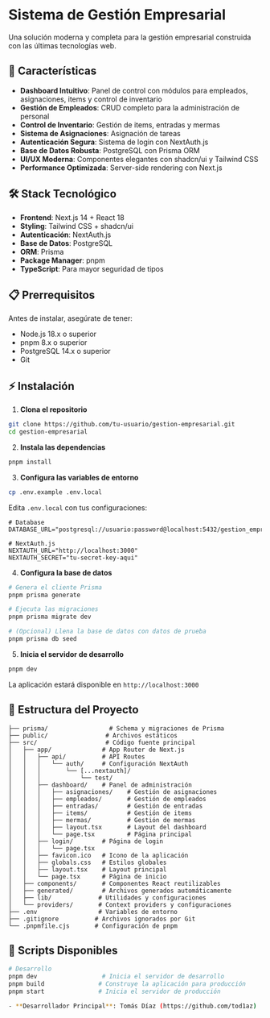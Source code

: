 # Sistema de Gestión Empresarial

Una solución moderna y completa para la gestión empresarial construida con las últimas tecnologías web.

## 🚀 Características

- **Dashboard Intuitivo**: Panel de control con módulos para empleados, asignaciones, items y control de inventario
- **Gestión de Empleados**: CRUD completo para la administración de personal
- **Control de Inventario**: Gestión de items, entradas y mermas
- **Sistema de Asignaciones**: Asignación de  tareas
- **Autenticación Segura**: Sistema de login con NextAuth.js
- **Base de Datos Robusta**: PostgreSQL con Prisma ORM
- **UI/UX Moderna**: Componentes elegantes con shadcn/ui y Tailwind CSS
- **Performance Optimizada**: Server-side rendering con Next.js

## 🛠️ Stack Tecnológico

- **Frontend**: Next.js 14 + React 18
- **Styling**: Tailwind CSS + shadcn/ui
- **Autenticación**: NextAuth.js
- **Base de Datos**: PostgreSQL
- **ORM**: Prisma
- **Package Manager**: pnpm
- **TypeScript**: Para mayor seguridad de tipos

## 📋 Prerrequisitos

Antes de instalar, asegúrate de tener:

- Node.js 18.x o superior
- pnpm 8.x o superior
- PostgreSQL 14.x o superior
- Git

## ⚡ Instalación

1. **Clona el repositorio**
```bash
git clone https://github.com/tu-usuario/gestion-empresarial.git
cd gestion-empresarial
```

2. **Instala las dependencias**
```bash
pnpm install
```

3. **Configura las variables de entorno**
```bash
cp .env.example .env.local
```

Edita `.env.local` con tus configuraciones:
```env
# Database
DATABASE_URL="postgresql://usuario:password@localhost:5432/gestion_empresarial"

# NextAuth.js
NEXTAUTH_URL="http://localhost:3000"
NEXTAUTH_SECRET="tu-secret-key-aqui"

```

4. **Configura la base de datos**
```bash
# Genera el cliente Prisma
pnpm prisma generate

# Ejecuta las migraciones
pnpm prisma migrate dev

# (Opcional) Llena la base de datos con datos de prueba
pnpm prisma db seed
```

5. **Inicia el servidor de desarrollo**
```bash
pnpm dev
```

La aplicación estará disponible en `http://localhost:3000`

## 📁 Estructura del Proyecto

```
├── prisma/                 # Schema y migraciones de Prisma
├── public/                # Archivos estáticos
├── src/                   # Código fuente principal
│   ├── app/              # App Router de Next.js
│   │   ├── api/          # API Routes
│   │   │   └── auth/     # Configuración NextAuth
│   │   │       └── [...nextauth]/
│   │   │           └── test/
│   │   ├── dashboard/    # Panel de administración
│   │   │   ├── asignaciones/    # Gestión de asignaciones
│   │   │   ├── empleados/       # Gestión de empleados
│   │   │   ├── entradas/        # Gestión de entradas
│   │   │   ├── items/           # Gestión de items
│   │   │   ├── mermas/          # Gestión de mermas
│   │   │   ├── layout.tsx       # Layout del dashboard
│   │   │   └── page.tsx         # Página principal
│   │   ├── login/        # Página de login
│   │   │   └── page.tsx
│   │   ├── favicon.ico   # Icono de la aplicación
│   │   ├── globals.css   # Estilos globales
│   │   ├── layout.tsx    # Layout principal
│   │   └── page.tsx      # Página de inicio
│   ├── components/       # Componentes React reutilizables
│   ├── generated/        # Archivos generados automáticamente
│   ├── lib/             # Utilidades y configuraciones
│   └── providers/       # Context providers y configuraciones
├── .env                 # Variables de entorno
├── .gitignore          # Archivos ignorados por Git
└── .pnpmfile.cjs       # Configuración de pnpm
```

## 🎯 Scripts Disponibles

```bash
# Desarrollo
pnpm dev                  # Inicia el servidor de desarrollo
pnpm build               # Construye la aplicación para producción
pnpm start               # Inicia el servidor de producción

- **Desarrollador Principal**: Tomás Díaz (https://github.com/tod1az)


